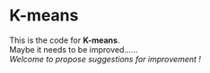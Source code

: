 # K-means
This is the code for **K-means**.   
Maybe it needs to be improved......   
*Welcome to propose suggestions for improvement !*

